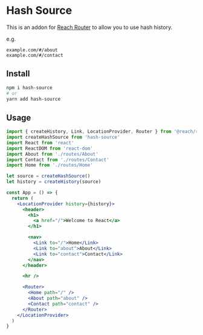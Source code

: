 # Hash Source

This is an addon for [Reach Router](https://reach.tech/router) to allow you to
use hash history.

e.g.

```
example.com/#/about
example.com/#/contact
```

## Install

```sh
npm i hash-source
# or
yarn add hash-source
```

## Usage

```jsx
import { createHistory, Link, LocationProvider, Router } from '@reach/router'
import createHashSource from 'hash-source'
import React from 'react'
import ReactDOM from 'react-dom'
import About from './routes/About'
import Contact from './routes/Contact'
import Home from './routes/Home'

let source = createHashSource()
let history = createHistory(source)

const App = () => {
  return (
    <LocationProvider history={history}>
      <header>
        <h1>
          <a href="/">Welcome to React</a>
        </h1>

        <nav>
          <Link to="/">Home</Link>
          <Link to="about">About</Link>
          <Link to="contact">Contact</Link>
        </nav>
      </header>

      <hr />

      <Router>
        <Home path="/" />
        <About path="about" />
        <Contact path="contact" />
      </Router>
    </LocationProvider>
  )
}
```

